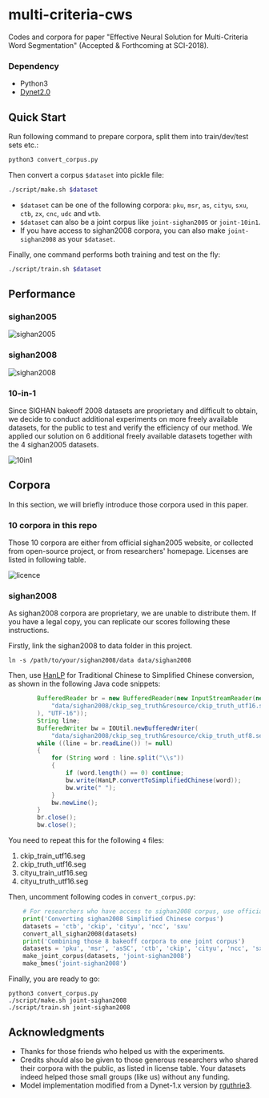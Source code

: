 # multi-criteria-cws
Codes and corpora for paper "Effective Neural Solution for Multi-Criteria Word Segmentation" (Accepted & Forthcoming at SCI-2018).

### Dependency

* Python3
* [Dynet2.0](http://dynet.readthedocs.io/en/latest/python.html)

## Quick Start

Run following command to prepare corpora, split them into train/dev/test sets etc.:

```bash
python3 convert_corpus.py 
```

Then convert a corpus `$dataset` into pickle file:

```bash
./script/make.sh $dataset
```

* `$dataset` can be one of the following corpora: `pku`, `msr`, `as`, `cityu`, `sxu`, `ctb`, `zx`, `cnc`, `udc` and `wtb`.
* `$dataset` can also be a joint corpus like `joint-sighan2005` or `joint-10in1`.
* If you have access to sighan2008 corpora, you can also make `joint-sighan2008` as your `$dataset`.

Finally, one command performs both training and test on the fly:

```bash
./script/train.sh $dataset
```

## Performance

### sighan2005

![sighan2005](http://wx4.sinaimg.cn/large/006Fmjmcly1fm8ru5refwj31960ssah6.jpg)

### sighan2008
  
![sighan2008](http://wx4.sinaimg.cn/large/006Fmjmcly1fm8rakv137j31in0petfw.jpg)

### 10-in-1

Since SIGHAN bakeoff 2008 datasets are proprietary and difficult to obtain, we decide to conduct additional experiments on more freely available datasets, for the public to test and verify the efficiency of our method. We applied our solution on 6 additional freely available datasets together with the 4 sighan2005 datasets.

![10in1](http://wx1.sinaimg.cn/large/006Fmjmcly1fm5vnkn5zxj31h00ik0z2.jpg)


## Corpora

In this section, we will briefly introduce those corpora used in this paper.

### 10 corpora in this repo

Those 10 corpora are either from official sighan2005 website, or collected from open-source project, or from researchers' homepage. Licenses are listed in following table.

![licence](http://wx3.sinaimg.cn/large/006Fmjmcly1fm6jtha3tmj318r0l40x9.jpg)


### sighan2008

As sighan2008 corpora are proprietary, we are unable to distribute them. If you have a legal copy, you can replicate our scores following these instructions.

Firstly, link the sighan2008 to data folder in this project.

```
ln -s /path/to/your/sighan2008/data data/sighan2008
```

Then, use [HanLP](https://github.com/hankcs/HanLP) for Traditional Chinese to Simplified Chinese conversion, as shown in the following Java code snippets:

```java
        BufferedReader br = new BufferedReader(new InputStreamReader(new FileInputStream(
            "data/sighan2008/ckip_seg_truth&resource/ckip_truth_utf16.seg"
        ), "UTF-16"));
        String line;
        BufferedWriter bw = IOUtil.newBufferedWriter(
            "data/sighan2008/ckip_seg_truth&resource/ckip_truth_utf8.seg");
        while ((line = br.readLine()) != null)
        {
            for (String word : line.split("\\s"))
            {
                if (word.length() == 0) continue;
                bw.write(HanLP.convertToSimplifiedChinese(word));
                bw.write(" ");
            }
            bw.newLine();
        }
        br.close();
        bw.close();
```
You need to repeat this for the following `4` files:

1. ckip_train_utf16.seg
2. ckip_truth_utf16.seg
3. cityu_train_utf16.seg
4. cityu_truth_utf16.seg

Then, uncomment following codes in `convert_corpus.py`:

```python
    # For researchers who have access to sighan2008 corpus, use official corpora please.
    print('Converting sighan2008 Simplified Chinese corpus')
    datasets = 'ctb', 'ckip', 'cityu', 'ncc', 'sxu'
    convert_all_sighan2008(datasets)
    print('Combining those 8 bakeoff corpora to one joint corpus')
    datasets = 'pku', 'msr', 'asSC', 'ctb', 'ckip', 'cityu', 'ncc', 'sxu'
    make_joint_corpus(datasets, 'joint-sighan2008')
    make_bmes('joint-sighan2008')
```

Finally, you are ready to go:

```
python3 convert_corpus.py
./script/make.sh joint-sighan2008
./script/train.sh joint-sighan2008
```

## Acknowledgments

- Thanks for those friends who helped us with the experiments.
- Credits should also be given to those generous researchers who shared their corpora with the public, as listed in license table. Your datasets indeed helped those small groups (like us) without any funding.
- Model implementation modified from a Dynet-1.x version by [rguthrie3](https://github.com/rguthrie3/BiLSTM-CRF).



